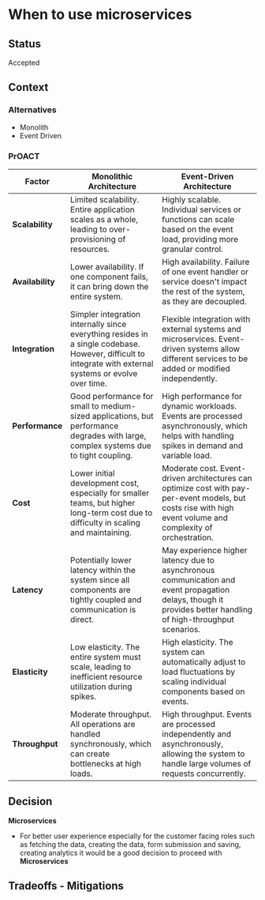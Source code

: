 # When to use microservices

## Status
Accepted

## Context


### Alternatives

* Monolith
* Event Driven

### PrOACT

| Factor         | **Monolithic Architecture**                               | **Event-Driven Architecture**                                   |
| -------------- | --------------------------------------------------------- | ----------------------------------------------------------------|
| **Scalability**| Limited scalability. Entire application scales as a whole, leading to over-provisioning of resources. | Highly scalable. Individual services or functions can scale based on the event load, providing more granular control. |
| **Availability**| Lower availability. If one component fails, it can bring down the entire system. | High availability. Failure of one event handler or service doesn't impact the rest of the system, as they are decoupled. |
| **Integration**| Simpler integration internally since everything resides in a single codebase. However, difficult to integrate with external systems or evolve over time. | Flexible integration with external systems and microservices. Event-driven systems allow different services to be added or modified independently. |
| **Performance**| Good performance for small to medium-sized applications, but performance degrades with large, complex systems due to tight coupling. | High performance for dynamic workloads. Events are processed asynchronously, which helps with handling spikes in demand and variable load. |
| **Cost**       | Lower initial development cost, especially for smaller teams, but higher long-term cost due to difficulty in scaling and maintaining. | Moderate cost. Event-driven architectures can optimize cost with pay-per-event models, but costs rise with high event volume and complexity of orchestration. |
| **Latency**    | Potentially lower latency within the system since all components are tightly coupled and communication is direct. | May experience higher latency due to asynchronous communication and event propagation delays, though it provides better handling of high-throughput scenarios. |
| **Elasticity** | Low elasticity. The entire system must scale, leading to inefficient resource utilization during spikes. | High elasticity. The system can automatically adjust to load fluctuations by scaling individual components based on events. |
| **Throughput** | Moderate throughput. All operations are handled synchronously, which can create bottlenecks at high loads. | High throughput. Events are processed independently and asynchronously, allowing the system to handle large volumes of requests concurrently. |

## Decision

**Microservices**
* For better user experience especially for the customer facing roles such as fetching the data, creating the data, form submission and saving, creating analytics it would be a good decision to proceed with **Microservices**

## Tradeoffs - Mitigations
